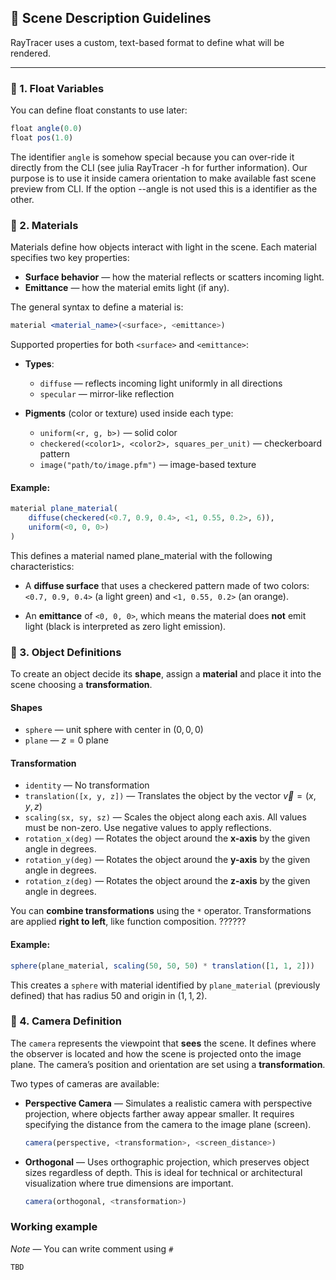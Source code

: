 ## 📝 Scene Description Guidelines

RayTracer uses a custom, text-based format to define what will be rendered.

---

### 🔢 1. Float Variables

You can define float constants to use later:

```julia
float angle(0.0)
float pos(1.0)
```

The identifier `angle` is somehow special because you can over-ride it directly from the CLI (see julia RayTracer <tracer> -h for further information). Our purpose is to use it inside camera orientation to make available fast scene preview from CLI. If the option --angle is not used this is a identifier as the other.

### 🎨 2. Materials
Materials define how objects interact with light in the scene. Each material specifies two key properties:

- **Surface behavior** — how the material reflects or scatters incoming light.
- **Emittance** — how the material emits light (if any).

The general syntax to define a material is:

```julia
material <material_name>(<surface>, <emittance>)
```

Supported properties for both `<surface>` and `<emittance>`:

- **Types**:
    - `diffuse` — reflects incoming light uniformly in all directions
    - `specular` — mirror-like reflection

- **Pigments** (color or texture) used inside each type:
    - `uniform(<r, g, b>)` — solid color
    - `checkered(<color1>, <color2>, squares_per_unit)` — checkerboard pattern
    - `image("path/to/image.pfm")` — image-based texture

#### **Example**:
```julia
material plane_material(
    diffuse(checkered(<0.7, 0.9, 0.4>, <1, 0.55, 0.2>, 6)),
    uniform(<0, 0, 0>)
)
```
This defines a material named plane_material with the following characteristics:

- A **diffuse surface** that uses a checkered pattern made of two colors: `<0.7, 0.9, 0.4>` (a light green) and `<1, 0.55, 0.2>` (an orange).

- An **emittance** of `<0, 0, 0>`, which means the material does **not** emit light (black is interpreted as zero light emission).


### 🧱 3. Object Definitions

To create an object decide its **shape**, assign a **material** and place it into the scene choosing a **transformation**.

#### **Shapes**
- `sphere` — unit sphere with center in $(0,0,0)$
- `plane` — $z=0$ plane

#### **Transformation**
- `identity` — No transformation
- `translation([x, y, z])` —  Translates the object by the vector $\vec{v} = (x, y, z)$
- `scaling(sx, sy, sz)` — Scales the object along each axis. All values must be non-zero. Use negative values to apply reflections.
- `rotation_x(deg)` — Rotates the object around the **x-axis** by the given angle in degrees.
- `rotation_y(deg)` — Rotates the object around the **y-axis** by the given angle in degrees.
- `rotation_z(deg)` — Rotates the object around the **z-axis** by the given angle in degrees.


You can **combine transformations** using the `*` operator. Transformations are applied **right to left**, like function composition. ??????


#### **Example**:
```julia
sphere(plane_material, scaling(50, 50, 50) * translation([1, 1, 2]))
```
This creates a `sphere` with material identified by `plane_material` (previously defined) that has 
radius $50$ and origin in $(1,1,2)$.

### 🎥 4. Camera Definition

The `camera` represents the viewpoint that **sees** the scene. It defines where the observer is located and how the scene is projected onto the image plane. The camera’s position and orientation are set using a **transformation**.

Two types of cameras are available:

- **Perspective Camera** — Simulates a realistic camera with perspective projection, where objects farther away appear smaller. It requires specifying the distance from the camera to the image plane (screen).
    ```julia
    camera(perspective, <transformation>, <screen_distance>)
    ```

- **Orthogonal** — Uses orthographic projection, which preserves object sizes regardless of depth. This is ideal for technical or architectural visualization where true dimensions are important.
    ```julia
    camera(orthogonal, <transformation>)
    ```

### Working example
*Note* — You can write comment using `#`
```julia
TBD
```